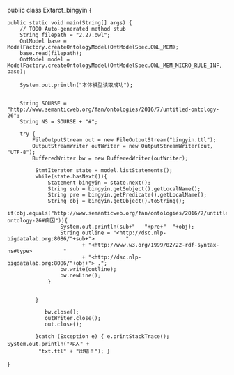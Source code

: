 

public class Extarct_bingyin {

	public static void main(String[] args) {
		// TODO Auto-generated method stub
		String filepath = "2.27.owl";
		OntModel base = ModelFactory.createOntologyModel(OntModelSpec.OWL_MEM);
		base.read(filepath);
		OntModel model = ModelFactory.createOntologyModel(OntModelSpec.OWL_MEM_MICRO_RULE_INF, base);

		System.out.println("本体模型读取成功");

				
		String SOURSE = "http://www.semanticweb.org/fan/ontologies/2016/7/untitled-ontology-26";
		String NS = SOURSE + "#";
    
		try {
			FileOutputStream out = new FileOutputStream("bingyin.ttl");
			OutputStreamWriter outWriter = new OutputStreamWriter(out, "UTF-8");
			BufferedWriter bw = new BufferedWriter(outWriter);
			
			 StmtIterator state = model.listStatements();
			 while(state.hasNext()){
				 Statement bingyin = state.next();
				 String sub = bingyin.getSubject().getLocalName();
				 String pre = bingyin.getPredicate().getLocalName();
				 String obj = bingyin.getObject().toString();
				 if(obj.equals("http://www.semanticweb.org/fan/ontologies/2016/7/untitled-ontology-26#病因")){
					 System.out.println(sub+"   "+pre+"  "+obj);
					 String outline = "<http://dsc.nlp-bigdatalab.org:8086/"+sub+">          "
					 		+ "<http://www.w3.org/1999/02/22-rdf-syntax-ns#type>	      "
					 		+ "<http://dsc.nlp-bigdatalab.org:8086/"+obj+"> .";
					 bw.write(outline);
					 bw.newLine();
				 }
				 
				 
			 }
		 
				bw.close(); 
				outWriter.close(); 
				out.close();
			  
			 }catch (Exception e) { e.printStackTrace(); System.out.println("写入" +
			  "txt.ttl" + "出错！"); }
}
